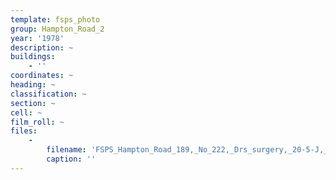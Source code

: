 ```yaml
---
template: fsps_photo
group: Hampton_Road_2
year: '1978'
description: ~
buildings:
    - ''
coordinates: ~
heading: ~
classification: ~
section: ~
cell: ~
film_roll: ~
files:
    -
        filename: 'FSPS_Hampton_Road_189,_No_222,_Drs_surgery,_20-5-J,_1978.png'
        caption: ''
---
```

